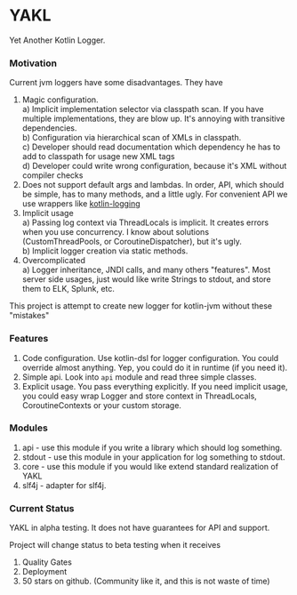 # YAKL
Yet Another Kotlin Logger.
### Motivation
Current jvm loggers have some disadvantages. They have  
1) Magic configuration.  
a) Implicit implementation selector via classpath scan. If you have multiple implementations, they are blow up.
It's annoying with transitive dependencies.  
b) Configuration via hierarchical scan of XMLs in classpath.  
c) Developer should read documentation which dependency he has to add to classpath for usage new XML tags  
d) Developer could write wrong configuration, because it's XML without compiler checks
2) Does not support default args and lambdas. In order, API, which should be simple, has to many methods,
and a little ugly. For convenient API we use wrappers like [kotlin-logging](https://github.com/MicroUtils/kotlin-logging)
3) Implicit usage  
a) Passing log context via ThreadLocals is implicit. It creates errors when you use concurrency. 
I know about solutions (CustomThreadPools, or CoroutineDispatcher), but it's ugly.  
b) Implicit logger creation via static methods. 
4) Overcomplicated  
a) Logger inheritance, JNDI calls, and many others "features". Most server side usages, just would like 
write Strings to stdout, and store them to ELK, Splunk, etc.

This project is attempt to create new logger for kotlin-jvm without these "mistakes"

### Features
1) Code configuration. Use kotlin-dsl for logger configuration. You could override almost anything. 
Yep, you could do it in runtime (if you need it).
2) Simple api. Look into ```api``` module and read three simple classes.
3) Explicit usage. You pass everything explicitly. If you need implicit usage, you could easy wrap Logger and 
store context in ThreadLocals, CoroutineContexts or your custom storage.

### Modules

1) api - use this module if you write a library which should log something.
2) stdout - use this module in your application for log something to stdout.
3) core - use this module if you would like extend standard realization of YAKL
4) slf4j - adapter for slf4j.

### Current Status
YAKL in alpha testing. It does not have guarantees for API and support. 

Project will change status to beta testing when it receives
1) Quality Gates
2) Deployment
3) 50 stars on github. (Community like it, and this is not waste of time)

